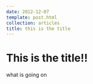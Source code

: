```yaml
---
date: 2012-12-07
template: post.html
collection: articles
title: this is the title
---
```


# This is the title!!

what is going on

